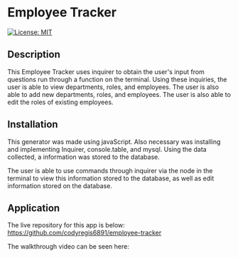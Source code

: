 # Employee Tracker

[![License: MIT](https://img.shields.io/badge/License-MIT-yellow.svg)](https://opensource.org/licenses/MIT)

## Description

This Employee Tracker uses inquirer to obtain the user's input from questions run through a function on the terminal.  Using these inquiries, the user is able to view departments, roles, and employees.  The user is also able to add new departments, roles, and employees.  The user is also able to edit the roles of existing employees.

## Installation

This generator was made using javaScript.  Also necessary was installing and implementing Inquirer, console.table, and mysql.  Using the data collected, a information was stored to the database.

The user is able to use commands through inquirer via the node in the terminal to view this information stored to the database, as well as edit information stored on the database.

## Application

The live repository for this app is below:
https://github.com/codyregis6891/employee-tracker

The walkthrough video can be seen here:
